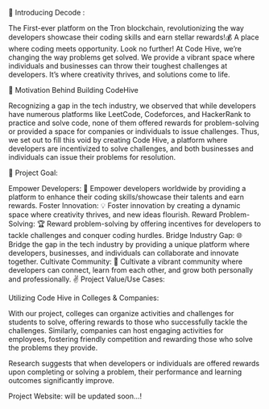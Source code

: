 🌟 Introducing Decode :

The First-ever platform on the Tron blockchain, revolutionizing the way developers showcase their coding skills and earn stellar rewards!:moneybag: A place where coding meets opportunity. Look no further! At Code Hive, we’re changing the way problems get solved. We provide a vibrant space where individuals and businesses can throw their toughest challenges at developers. It’s where creativity thrives, and solutions come to life.

🏹 Motivation Behind Building CodeHive

Recognizing a gap in the tech industry, we observed that while developers have numerous platforms like LeetCode, Codeforces, and HackerRank to practice and solve code, none of them offered rewards for problem-solving or provided a space for companies or individuals to issue challenges. Thus, we set out to fill this void by creating Code Hive, a platform where developers are incentivized to solve challenges, and both businesses and individuals can issue their problems for resolution.

🎯 Project Goal:

Empower Developers: 🚀 Empower developers worldwide by providing a platform to enhance their coding skills/showcase their talents and earn rewards. Foster Innovation: 💡 Foster innovation by creating a dynamic space where creativity thrives, and new ideas flourish. Reward Problem-Solving: 🏆 Reward problem-solving by offering incentives for developers to tackle challenges and conquer coding hurdles. Bridge Industry Gap: 🌐 Bridge the gap in the tech industry by providing a unique platform where developers, businesses, and individuals can collaborate and innovate together. Cultivate Community: 🤝 Cultivate a vibrant community where developers can connect, learn from each other, and grow both personally and professionally. ✌️ Project Value/Use Cases:

Utilizing Code Hive in Colleges & Companies:

With our project, colleges can organize activities and challenges for students to solve, offering rewards to those who successfully tackle the challenges. Similarly, companies can host engaging activities for employees, fostering friendly competition and rewarding those who solve the problems they provide.

Research suggests that when developers or individuals are offered rewards upon completing or solving a problem, their performance and learning outcomes significantly improve.

Project Website: will be updated soon...!
